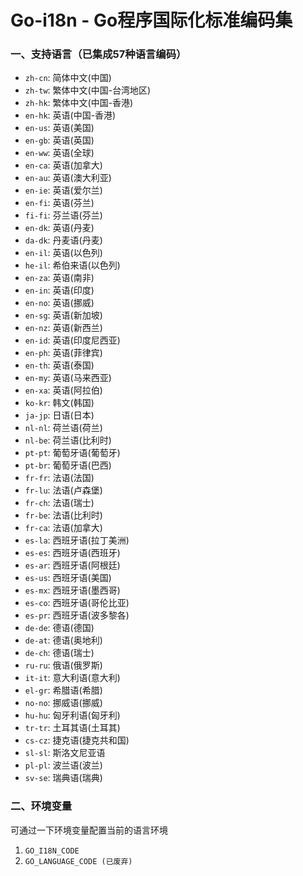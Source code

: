 # Go-i18n - Go程序国际化标准编码集

### 一、支持语言（已集成57种语言编码）
- `zh-cn`: 简体中文(中国)
- `zh-tw`: 繁体中文(中国-台湾地区)
- `zh-hk`: 繁体中文(中国-香港)
- `en-hk`: 英语(中国-香港)
- `en-us`: 英语(美国)
- `en-gb`: 英语(英国)
- `en-ww`: 英语(全球)
- `en-ca`: 英语(加拿大)
- `en-au`: 英语(澳大利亚)
- `en-ie`: 英语(爱尔兰)
- `en-fi`: 英语(芬兰)
- `fi-fi`: 芬兰语(芬兰)
- `en-dk`: 英语(丹麦)
- `da-dk`: 丹麦语(丹麦)
- `en-il`: 英语(以色列)
- `he-il`: 希伯来语(以色列)
- `en-za`: 英语(南非)
- `en-in`: 英语(印度)
- `en-no`: 英语(挪威)
- `en-sg`: 英语(新加坡)
- `en-nz`: 英语(新西兰)
- `en-id`: 英语(印度尼西亚)
- `en-ph`: 英语(菲律宾)
- `en-th`: 英语(泰国)
- `en-my`: 英语(马来西亚)
- `en-xa`: 英语(阿拉伯)
- `ko-kr`: 韩文(韩国)
- `ja-jp`: 日语(日本)
- `nl-nl`: 荷兰语(荷兰)
- `nl-be`: 荷兰语(比利时)
- `pt-pt`: 葡萄牙语(葡萄牙)
- `pt-br`: 葡萄牙语(巴西)
- `fr-fr`: 法语(法国)
- `fr-lu`: 法语(卢森堡)
- `fr-ch`: 法语(瑞士)
- `fr-be`: 法语(比利时)
- `fr-ca`: 法语(加拿大)
- `es-la`: 西班牙语(拉丁美洲)
- `es-es`: 西班牙语(西班牙)
- `es-ar`: 西班牙语(阿根廷)
- `es-us`: 西班牙语(美国)
- `es-mx`: 西班牙语(墨西哥)
- `es-co`: 西班牙语(哥伦比亚)
- `es-pr`: 西班牙语(波多黎各)
- `de-de`: 德语(德国)
- `de-at`: 德语(奥地利)
- `de-ch`: 德语(瑞士)
- `ru-ru`: 俄语(俄罗斯)
- `it-it`: 意大利语(意大利)
- `el-gr`: 希腊语(希腊)
- `no-no`: 挪威语(挪威)
- `hu-hu`: 匈牙利语(匈牙利)
- `tr-tr`: 土耳其语(土耳其)
- `cs-cz`: 捷克语(捷克共和国)
- `sl-sl`: 斯洛文尼亚语
- `pl-pl`: 波兰语(波兰)
- `sv-se`: 瑞典语(瑞典)

### 二、环境变量
可通过一下环境变量配置当前的语言环境
1. `GO_I18N_CODE`
2. `GO_LANGUAGE_CODE (已废弃)`